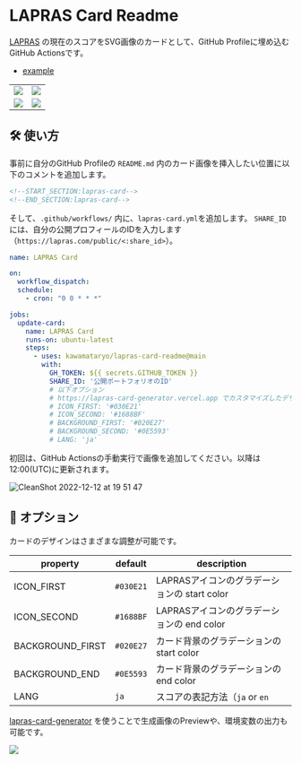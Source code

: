 # LAPRAS Card Readme

[LAPRAS](https://lapras.com) の現在のスコアをSVG画像のカードとして、GitHub Profileに埋め込むGitHub Actionsです。

- [example](https://github.com/kawamataryo)

|||
|---|---|
|<img src="https://lapras-card-generator.vercel.app/api/svg?e=4.26&b=3.48&i=4.05&b1=%23020E27&b2=%230E5593&i1=%23030E21&i2=%231688BF&l=ja" >|<img src="https://lapras-card-generator.vercel.app/api/svg?e=2.80&b=4.51&i=3.28&b1=%23232323&b2=%236d6d6d&i1=%23212121&i2=%23818181&l=en" >|
|<img src="https://lapras-card-generator.vercel.app/api/svg?e=4.50&b=2.51&i=3.28&b1=%23f08d9a&b2=%23ffcfd5&i1=%23f97f90&i2=%23ffc7cd&l=ja" >|<img src="https://lapras-card-generator.vercel.app/api/svg?e=3.5&i=4.00&b1=%23004736&b2=%2300bf8f&i1=%23007b5c&i2=%2300bf8f&l=en" >|

## 🛠️ 使い方

事前に自分のGitHub Profileの `README.md` 内のカード画像を挿入したい位置に以下のコメントを追加します。

```md
<!--START_SECTION:lapras-card-->
<!--END_SECTION:lapras-card-->
```

そして、`.github/workflows/` 内に、`lapras-card.yml`を追加します。
`SHARE_ID`には、自分の公開プロフィールのIDを入力します（`https://lapras.com/public/<:share_id>`）。

```yml
name: LAPRAS Card

on:
  workflow_dispatch:
  schedule:
    - cron: "0 0 * * *"

jobs:
  update-card:
    name: LAPRAS Card
    runs-on: ubuntu-latest
    steps:
      - uses: kawamataryo/lapras-card-readme@main
        with:
          GH_TOKEN: ${{ secrets.GITHUB_TOKEN }}
          SHARE_ID: '公開ポートフォリオのID'
          # 以下オプション
          # https://lapras-card-generator.vercel.app でカスタマイズしたデザインを設定可能
          # ICON_FIRST: '#030E21'
          # ICON_SECOND: '#1688BF'
          # BACKGROUND_FIRST: '#020E27'
          # BACKGROUND_SECOND: '#0E5593'
          # LANG: 'ja'
```

初回は、GitHub Actionsの手動実行で画像を追加してください。以降は12:00(UTC)に更新されます。

![CleanShot 2022-12-12 at 19 51 47](https://user-images.githubusercontent.com/11070996/207027299-5f667477-a812-448b-9997-192f202181d9.png)

## 🎨 オプション

カードのデザインはさまざまな調整が可能です。

|property|default|description|
|---|---|---|
|ICON_FIRST|`#030E21`|LAPRASアイコンのグラデーションの start color|
|ICON_SECOND|`#1688BF`|LAPRASアイコンのグラデーションの end color|
|BACKGROUND_FIRST|`#020E27`|カード背景のグラデーションの start color|
|BACKGROUND_END|`#0E5593`|カード背景のグラデーションの end color|
|LANG|`ja`|スコアの表記方法（`ja` or `en`|

[lapras-card-generator](https://lapras-card-generator.vercel.app) を使うことで生成画像のPreviewや、環境変数の出力も可能です。

<a href="https://lapras-card-generator.vercel.app"><img src="https://user-images.githubusercontent.com/11070996/207026772-5e0d8417-b3b1-47ec-9532-8529f22fd068.png"></a>

